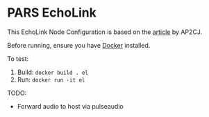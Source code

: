 # PARS EchoLink
This EchoLink Node Configuration is based on the [article](http://www.pakhams.com/index.php?option=com_content&view=article&id=178:pi3echolink&catid=45:misc&Itemid=158) by AP2CJ.

Before running, ensure you have [Docker](https://docs.docker.com/get-docker/) installed.

To test:

1. Build: `docker build . el`
2. Run: `docker run -it el`

TODO:

+ Forward audio to host via pulseaudio
